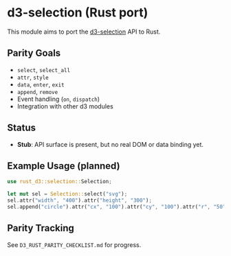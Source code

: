 # d3-selection (Rust port)

This module aims to port the [d3-selection](https://github.com/d3/d3-selection) API to Rust.

## Parity Goals
- `select`, `select_all`
- `attr`, `style`
- `data`, `enter`, `exit`
- `append`, `remove`
- Event handling (`on`, `dispatch`)
- Integration with other d3 modules

## Status
- **Stub**: API surface is present, but no real DOM or data binding yet.

## Example Usage (planned)
```rust
use rust_d3::selection::Selection;

let mut sel = Selection::select("svg");
sel.attr("width", "400").attr("height", "300");
sel.append("circle").attr("cx", "100").attr("cy", "100").attr("r", "50");
```

## Parity Tracking
See `D3_RUST_PARITY_CHECKLIST.md` for progress.
